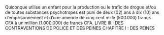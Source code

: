 Quiconque utilise un enfant pour la production ou le trafic de drogue et/ou de toutes substances psychotropes est puni de deux (02) ans à dix (10) ans d’emprisonnement et d’une amende de cinq cent mille (500.000) francs CFA à un million (1.000.000) de francs CFA.
LIVRE III : DES CONTRAVENTIONS DE POLICE ET DES PEINES
CHAPITRE I : DES PEINES